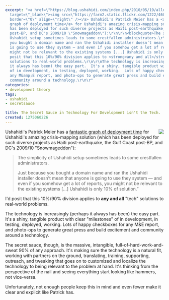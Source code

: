 ```yaml
---
excerpt: "<a href=\"https://blog.ushahidi.com/index.php/2010/05/19/allocation-of-time-deploying-ushahidi\"
  target=\"_blank\"><img src=\"https://farm2.static.flickr.com/1222/4604151623_9a84170217.jpg\"
  border=\"0\" align=\"right\" /></a> Ushahidi's Patrick Meier has a <a href=\"https://blog.ushahidi.com/index.php/2010/05/19/allocation-of-time-deploying-ushahidi\">fantastic
  graph of deployment time</a> for Ushahidi's amazing crisis-mapping solution (which
  has been deployed for such diverse projects as Haiti post-earthquake, the Gulf Coast
  post-BP, and DC's 2009/10 \"Snowmageddon\"):\r\n\r\n<blockquote>The simplicity of
  Ushahidi setup sometimes leads to some crestfallen administrators.\r\n\r\nJust because
  you bought a domain name and ran the Ushahidi installer doesn’t mean that anyone
  is going to use they system — and even if you somehow get a lot of reports, you
  might not be relevant to the existing systems [...] Ushahidi is only 10% of solution.”</blockquote>\r\n\r\nI'd
  posit that this 10%/90% division applies to <strong>any and all</strong> \"tech\"
  solutions to real-world problems.\r\n\r\nThe technology is increasingly (perhaps
  it always has been) the easy part.  It's a shiny, tangible product with clear \"milestones\"
  of in development, in testing, deployed, working.  Lots of happy checkboxes for
  any M&amp;E report, and photo-ops to generate great press and build excitement and
  community around a technology.\r\n\r"
categories:
- development theory
tags:
- ushahidi
- secretsauce

title: The Secret Sauce in Technology For Development isn't the Tech.
created: 1275060226
---
```

<a href="https://blog.ushahidi.com/index.php/2010/05/19/allocation-of-time-deploying-ushahidi" target="_blank"><img src="https://farm2.static.flickr.com/1222/4604151623_9a84170217.jpg" border="0" align="right" /></a> Ushahidi's Patrick Meier has a <a href="https://blog.ushahidi.com/index.php/2010/05/19/allocation-of-time-deploying-ushahidi">fantastic graph of deployment time</a> for Ushahidi's amazing crisis-mapping solution (which has been deployed for such diverse projects as Haiti post-earthquake, the Gulf Coast post-BP, and DC's 2009/10 "Snowmageddon"):

<blockquote>The simplicity of Ushahidi setup sometimes leads to some crestfallen administrators.

Just because you bought a domain name and ran the Ushahidi installer doesn’t mean that anyone is going to use they system — and even if you somehow get a lot of reports, you might not be relevant to the existing systems [...] Ushahidi is only 10% of solution.”</blockquote>

I'd posit that this 10%/90% division applies to <strong>any and all</strong> "tech" solutions to real-world problems.

The technology is increasingly (perhaps it always has been) the easy part.  It's a shiny, tangible product with clear "milestones" of in development, in testing, deployed, working.  Lots of happy checkboxes for any M&amp;E report, and photo-ops to generate great press and build excitement and community around a technology.

The secret sauce, though, is the massive, intangible, full-of-hard-work-and-sweat 90% of any approach.  It's making sure the technology is a natural fit, working with partners on the ground, translating, training, supporting, outreach, and tweaking that goes on to customized and localize the technology to being relevant to the problem at hand.  It's thinking from the perspective of the nail and seeing everything start looking like hammers, not vice-versa.

Unfortunately, not enough people keep this in mind and even fewer make it clear and explicit like Patrick has.

